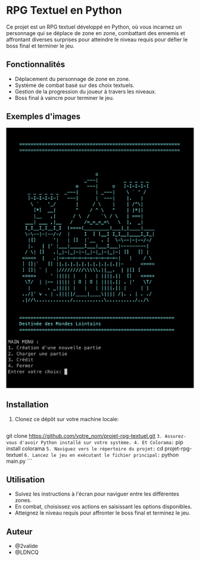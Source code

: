 # RPG Textuel en Python

Ce projet est un RPG textuel développé en Python, où vous incarnez un personnage qui se déplace de zone en zone, combattant des ennemis et affrontant diverses surprises pour atteindre le niveau requis pour défier le boss final et terminer le jeu.

## Fonctionnalités

- Déplacement du personnage de zone en zone.
- Système de combat basé sur des choix textuels.
- Gestion de la progression du joueur à travers les niveaux.
- Boss final à vaincre pour terminer le jeu.

## Exemples d'images

![](./Preview_Github/accueil.png)

## Installation

1. Clonez ce dépôt sur votre machine locale:
    ```
git clone https://github.com/votre_nom/projet-rpg-textuel.git
    ```
3. Assurez-vous d'avoir Python installé sur votre système.
4. Et Colorama:
    ```
pip install colorama
    ```
5. Naviguez vers le répertoire du projet:
    ```
cd projet-rpg-textuel
    ```
6. Lancez le jeu en exécutant le fichier principal:
    ```
python main.py
    ```

## Utilisation

- Suivez les instructions à l'écran pour naviguer entre les différentes zones.
- En combat, choisissez vos actions en saisissant les options disponibles.
- Atteignez le niveau requis pour affronter le boss final et terminez le jeu.

## Auteur
  
- @2valide
- @LDNCQ



